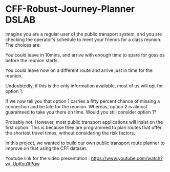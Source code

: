 # CFF-Robust-Journey-Planner DSLAB

Imagine you are a regular user of the public transport system, and you are checking the operator’s schedule to meet your friends for a class reunion. The choices are:

You could leave in 10mins, and arrive with enough time to spare for gossips before the reunion starts.

You could leave now on a different route and arrive just in time for the reunion.

Undoubtedly, if this is the only information available, most of us will opt for option 1.

If we now tell you that option 1 carries a fifty percent chance of missing a connection and be late for the reunion. Whereas, option 2 is almost guaranteed to take you there on time. Would you still consider option 1?

Probably not. However, most public transport applications will insist on the first option. This is because they are programmed to plan routes that offer the shortest travel times, without considering the risk factors.

In this project, we wanted to build our own public transport route planner to improve on that using the CFF dataset.

Youtube link for the video presentation : https://www.youtube.com/watch?v=-UpKou1tPqw

